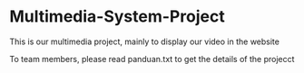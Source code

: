 # Multimedia-System-Project
This is our multimedia project, mainly to display our video in the website

To team members, please read panduan.txt to get the details of the projecct
